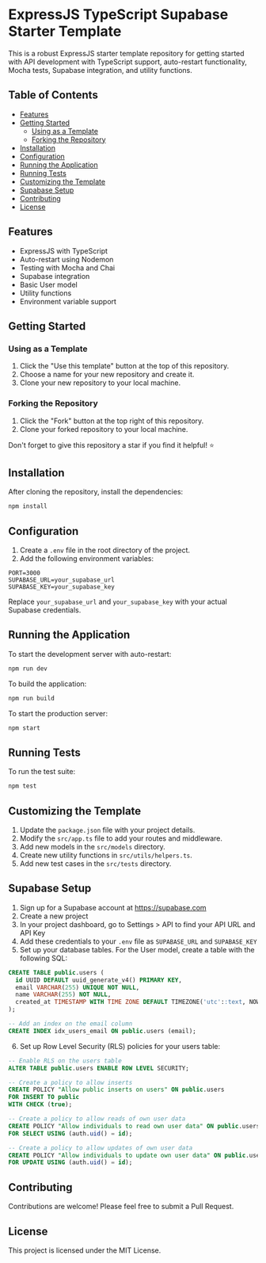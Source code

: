 # ExpressJS TypeScript Supabase Starter Template

This is a robust ExpressJS starter template repository for getting started with API development with TypeScript support, auto-restart functionality, Mocha tests, Supabase integration, and utility functions.

## Table of Contents

- [Features](#features)
- [Getting Started](#getting-started)
  - [Using as a Template](#using-as-a-template)
  - [Forking the Repository](#forking-the-repository)
- [Installation](#installation)
- [Configuration](#configuration)
- [Running the Application](#running-the-application)
- [Running Tests](#running-tests)
- [Customizing the Template](#customizing-the-template)
- [Supabase Setup](#supabase-setup)
- [Contributing](#contributing)
- [License](#license)

## Features

- ExpressJS with TypeScript
- Auto-restart using Nodemon
- Testing with Mocha and Chai
- Supabase integration
- Basic User model
- Utility functions
- Environment variable support

## Getting Started

### Using as a Template

1. Click the "Use this template" button at the top of this repository.
2. Choose a name for your new repository and create it.
3. Clone your new repository to your local machine.

### Forking the Repository

1. Click the "Fork" button at the top right of this repository.
2. Clone your forked repository to your local machine.

Don't forget to give this repository a star if you find it helpful! ⭐

## Installation

After cloning the repository, install the dependencies:

```bash
npm install
```

## Configuration

1. Create a `.env` file in the root directory of the project.
2. Add the following environment variables:

```
PORT=3000
SUPABASE_URL=your_supabase_url
SUPABASE_KEY=your_supabase_key
```

Replace `your_supabase_url` and `your_supabase_key` with your actual Supabase credentials.

## Running the Application

To start the development server with auto-restart:

```bash
npm run dev
```

To build the application:

```bash
npm run build
```

To start the production server:

```bash
npm start
```

## Running Tests

To run the test suite:

```bash
npm test
```

## Customizing the Template

1. Update the `package.json` file with your project details.
2. Modify the `src/app.ts` file to add your routes and middleware.
3. Add new models in the `src/models` directory.
4. Create new utility functions in `src/utils/helpers.ts`.
5. Add new test cases in the `src/tests` directory.

## Supabase Setup

1. Sign up for a Supabase account at https://supabase.com
2. Create a new project
3. In your project dashboard, go to Settings > API to find your API URL and API Key
4. Add these credentials to your `.env` file as `SUPABASE_URL` and `SUPABASE_KEY`
5. Set up your database tables. For the User model, create a table with the following SQL:

```sql
CREATE TABLE public.users (
  id UUID DEFAULT uuid_generate_v4() PRIMARY KEY,
  email VARCHAR(255) UNIQUE NOT NULL,
  name VARCHAR(255) NOT NULL,
  created_at TIMESTAMP WITH TIME ZONE DEFAULT TIMEZONE('utc'::text, NOW()) NOT NULL
);

-- Add an index on the email column
CREATE INDEX idx_users_email ON public.users (email);
```

6. Set up Row Level Security (RLS) policies for your users table:

```sql
-- Enable RLS on the users table
ALTER TABLE public.users ENABLE ROW LEVEL SECURITY;

-- Create a policy to allow inserts
CREATE POLICY "Allow public inserts on users" ON public.users
FOR INSERT TO public
WITH CHECK (true);

-- Create a policy to allow reads of own user data
CREATE POLICY "Allow individuals to read own user data" ON public.users
FOR SELECT USING (auth.uid() = id);

-- Create a policy to allow updates of own user data
CREATE POLICY "Allow individuals to update own user data" ON public.users
FOR UPDATE USING (auth.uid() = id);
```

## Contributing

Contributions are welcome! Please feel free to submit a Pull Request.

## License

This project is licensed under the MIT License.
